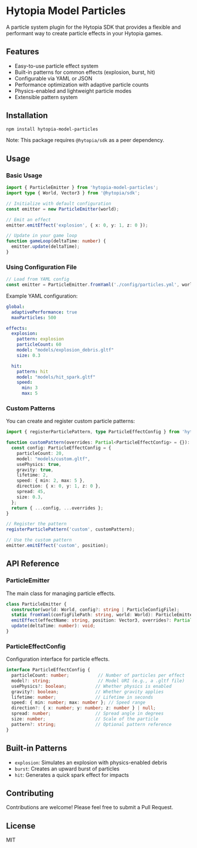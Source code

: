# Hytopia Model Particles

A particle system plugin for the Hytopia SDK that provides a flexible and performant way to create particle effects in your Hytopia games.

## Features

- Easy-to-use particle effect system
- Built-in patterns for common effects (explosion, burst, hit)
- Configurable via YAML or JSON
- Performance optimization with adaptive particle counts
- Physics-enabled and lightweight particle modes
- Extensible pattern system

## Installation

```bash
npm install hytopia-model-particles
```

Note: This package requires `@hytopia/sdk` as a peer dependency.

## Usage

### Basic Usage

```typescript
import { ParticleEmitter } from 'hytopia-model-particles';
import type { World, Vector3 } from '@hytopia/sdk';

// Initialize with default configuration
const emitter = new ParticleEmitter(world);

// Emit an effect
emitter.emitEffect('explosion', { x: 0, y: 1, z: 0 });

// Update in your game loop
function gameLoop(deltaTime: number) {
  emitter.update(deltaTime);
}
```

### Using Configuration File

```typescript
// Load from YAML config
const emitter = ParticleEmitter.fromYaml('./config/particles.yml', world);
```

Example YAML configuration:

```yaml
global:
  adaptivePerformance: true
  maxParticles: 500

effects:
  explosion:
    pattern: explosion
    particleCount: 60
    model: "models/explosion_debris.gltf"
    size: 0.3

  hit:
    pattern: hit
    model: "models/hit_spark.gltf"
    speed:
      min: 3
      max: 5
```

### Custom Patterns

You can create and register custom particle patterns:

```typescript
import { registerParticlePattern, type ParticleEffectConfig } from 'hytopia-model-particles';

function customPattern(overrides: Partial<ParticleEffectConfig> = {}): ParticleEffectConfig {
  const config: ParticleEffectConfig = {
    particleCount: 20,
    model: "models/custom.gltf",
    usePhysics: true,
    gravity: true,
    lifetime: 2,
    speed: { min: 2, max: 5 },
    direction: { x: 0, y: 1, z: 0 },
    spread: 45,
    size: 0.3,
  };
  return { ...config, ...overrides };
}

// Register the pattern
registerParticlePattern('custom', customPattern);

// Use the custom pattern
emitter.emitEffect('custom', position);
```

## API Reference

### ParticleEmitter

The main class for managing particle effects.

```typescript
class ParticleEmitter {
  constructor(world: World, config?: string | ParticleConfigFile);
  static fromYaml(configFilePath: string, world: World): ParticleEmitter;
  emitEffect(effectName: string, position: Vector3, overrides?: Partial<ParticleEffectConfig>): void;
  update(deltaTime: number): void;
}
```

### ParticleEffectConfig

Configuration interface for particle effects.

```typescript
interface ParticleEffectConfig {
  particleCount: number;           // Number of particles per effect
  model?: string;                  // Model URI (e.g., a .gltf file)
  usePhysics?: boolean;           // Whether physics is enabled
  gravity?: boolean;              // Whether gravity applies
  lifetime: number;               // Lifetime in seconds
  speed: { min: number; max: number }; // Speed range
  direction?: { x: number; y: number; z: number } | null;
  spread: number;                 // Spread angle in degrees
  size: number;                   // Scale of the particle
  pattern?: string;               // Optional pattern reference
}
```

## Built-in Patterns

- `explosion`: Simulates an explosion with physics-enabled debris
- `burst`: Creates an upward burst of particles
- `hit`: Generates a quick spark effect for impacts

## Contributing

Contributions are welcome! Please feel free to submit a Pull Request.

## License

MIT 